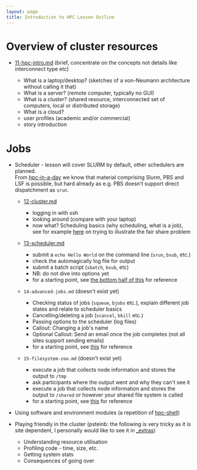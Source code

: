 ```yaml
---
layout: page
title: Introduction to HPC Lesson Outline
---
```


# Overview of cluster resources

* [11-hpc-intro.md](_episodes/11-hpc-intro.md) (brief, concentrate on the concepts not details like interconnect type etc)

    * What is a laptop/desktop? (sketches of a von-Neumann architecture without calling it that)
	* What is a server? (remote computer, typically no GUI)
	* What is a cluster? (shared resource, interconnected set of computers, local or distributed storage)
	* What is a cloud?
    * user profiles (academic and/or commercial)
    * story introduction

# Jobs

* Scheduler - lesson will cover SLURM by default, other schedulers are planned.   
  From [hpc-in-a-day](https://github.com/psteinb/hpc-in-a-day) we know that material comprising Slurm, PBS and LSF is possible, but hard already as e.g. PBS doesn't support direct dispatchment as `srun`.

    * [12-cluster.md](https://github.com/hpc-carpentry/hpc-intro/tree/gh-pages/_episodes/12-cluster.md)
        * logging in with ssh
        * looking around (compare with your laptop)
        * now what? Scheduling basics (why scheduling, what is a job), see for example [here](https://psteinb.github.io/hpc-in-a-day/02-01-batch-systems-101/) on trying to illustrate the fair share problem
    
    * [13-scheduler.md](https://github.com/hpc-carpentry/hpc-intro/tree/gh-pages/_episodes/13-scheduler.md)
	    * submit a `echo Hello World` on the command line (`srun`, `bsub`, etc.)
        * check the automagically log file for output
        * submit a batch script (`sbatch`, `bsub`, etc)
        * NB: do not dive into options yet
        * for a starting point, see [the bottom half of this](https://psteinb.github.io/hpc-in-a-day/02-01-batch-systems-101/) for reference
        
    * `14-advanced-jobs.md` (doesn't exist yet)
        * Checking status of jobs (`squeue`, `bjobs` etc.), explain different job states and relate to scheduler basics
        * Cancelling/deleting a job (`scancel`, `bkill` etc.)
        * Passing options to the scheduler (log files)
        * Callout: Changing a job's name
        * Optional Callout: Send an email once the job completes (not all sites support sending emails)
        * for a starting point, see [this](https://psteinb.github.io/hpc-in-a-day/02-02-advanced-job-scheduling/) for reference
        
        
    * `15-filesystem-zoo.md` (doesn't exist yet)
        * execute a job that collects node information and stores the output to `/tmp`
        * ask participants where the output went and why they can't see it
        * execute a job that collects node information and stores the output to `/shared` or however your shared file system is called
        * for a starting point, see [this](https://psteinb.github.io/hpc-in-a-day/02-03-shared-filesystem/) for reference
        
* Using software and environment modules (a repetition of [hpc-shell](https://github.com/hpc-carpentry/hpc-shell))

* Playing friendly in the cluster (psteinb: the following is very tricky as it is site dependent, I personally would like to see it in [_extras](https://github.com/hpc-carpentry/hpc-intro/tree/gh-pages/_extras))

	* Understanding resource utilisation
	* Profiling code - time, size, etc.
	* Getting system stats
	* Consequences of going over

